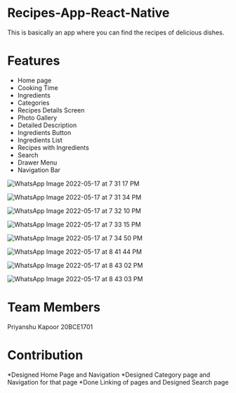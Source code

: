 # Recipes-App-React-Native


This is basically an app where you can find the recipes of delicious dishes.

# Features

* Home page
* Cooking Time
* Ingredients
* Categories
* Recipes Details Screen
* Photo Gallery
* Detailed Description
* Ingredients Button
* Ingredients List
* Recipes with Ingredients
* Search
* Drawer Menu
* Navigation Bar



![WhatsApp Image 2022-05-17 at 7 31 17 PM](https://user-images.githubusercontent.com/79279569/168844889-12bc44b7-0b22-480a-b34e-cb4981b64810.jpeg)

![WhatsApp Image 2022-05-17 at 7 31 34 PM](https://user-images.githubusercontent.com/79279569/168845076-940b398a-3a77-4550-a7bf-f96f5bcf4641.jpeg)

![WhatsApp Image 2022-05-17 at 7 32 10 PM](https://user-images.githubusercontent.com/79279569/168845276-d5db0d72-47b1-4688-acdd-58a85ad7a764.jpeg)

![WhatsApp Image 2022-05-17 at 7 33 15 PM](https://user-images.githubusercontent.com/79279569/168845510-b4683bb5-5686-4a72-8487-b85c1e52e64c.jpeg)

![WhatsApp Image 2022-05-17 at 7 34 50 PM](https://user-images.githubusercontent.com/79279569/168845571-b9c554b9-7700-4fc4-93d8-9a6a1c9d9d5e.jpeg)

![WhatsApp Image 2022-05-17 at 8 41 44 PM](https://user-images.githubusercontent.com/79279569/168845782-046b7bf1-5e34-427c-a29b-15d6bb098c34.jpeg)

![WhatsApp Image 2022-05-17 at 8 43 02 PM](https://user-images.githubusercontent.com/79279569/168846089-47dd9173-bd50-4a98-9823-88ef7a2da348.jpeg)

![WhatsApp Image 2022-05-17 at 8 43 03 PM](https://user-images.githubusercontent.com/79279569/168846130-12007b48-0391-4695-b62e-f8c1b3d9009b.jpeg)












# Team Members
Priyanshu Kapoor 20BCE1701


# Contribution
*Designed Home Page and Navigation
*Designed Category page and Navigation for that page
*Done Linking of pages and Designed Search page
